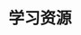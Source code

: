 # 学习资源

<!--ts-->


<!-- Created by https://github.com/ekalinin/github-markdown-toc -->
<!-- Added by: runner, at: Fri Jun 17 16:14:00 UTC 2022 -->

<!--te-->